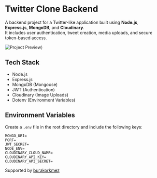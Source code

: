 # Twitter Clone Backend

A backend project for a Twitter-like application built using **Node.js**, **Express.js**, **MongoDB**, and **Cloudinary**.  
It includes user authentication, tweet creation, media uploads, and secure token-based access.

![Project Preview](https://ibb.co/FLtmx7nL))

##  Tech Stack

- Node.js  
- Express.js  
- MongoDB (Mongoose)  
- JWT (Authentication)  
- Cloudinary (Image Uploads)  
- Dotenv (Environment Variables)

##  Environment Variables

Create a `.env` file in the root directory and include the following keys:

```env
MONGO_URI=
PORT=
JWT_SECRET=
NODE_ENV=
CLOUDINARY_CLOUD_NAME=
CLOUDINARY_API_KEY=
CLOUDINARY_API_SECRET=
```
Supported by [burakorkmez](https://github.com/burakorkmez) 








